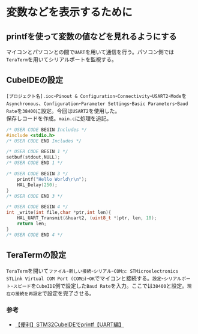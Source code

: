 # 変数などを表示するために

## printfを使って変数の値などを見れるようにする

マイコンとパソコンとの間で`UART`を用いて通信を行う。パソコン側では`TeraTerm`を用いてシリアルポートを監視する。  

## CubeIDEの設定  

`[プロジェクト名].ioc`-`Pinout & Configuration`-`Connectivity`-`USART2`-`Mode`を`Asynchronous`、`Configuration`-`Parameter Settings`-`Basic Parameters`-`Baud Rate`を`38400`に設定。今回は`USART2`を使用した。  
保存しコードを作成。`main.c`に処理を追記。  

```c : main.c
/* USER CODE BEGIN Includes */
#include <stdio.h>
/* USER CODE END Includes */

/* USER CODE BEGIN 1 */
setbuf(stdout,NULL);
/* USER CODE END 1 */

/* USER CODE BEGIN 3 */
    printf("Hello World\r\n");
    HAL_Delay(250);
}
/* USER CODE END 3 */

/* USER CODE BEGIN 4 */
int _write(int file,char *ptr,int len){
    HAL_UART_Transmit(&huart2, (uint8_t *)ptr, len, 10);
    return len;
}
/* USER CODE END 4 */
```  

## TeraTermの設定  

`TeraTerm`を開いて`ファイル`-`新しい接続`-`シリアル`-`COM◯: STMicroelectronics STLink Virtual COM Port (COM◯)`-`OK`でマイコンと接続する。`設定`-`シリアルポート`-`スピード`を`CubeIDE`側で設定した`Baud Rate`を入力。ここでは`38400`と設定。`現在の接続を再設定`で設定を完了させる。

### 参考

* [【便利】STM32CubeIDEでprintf【UART編】](https://yukblog.net/stm32cubeide-printf-uart/)
